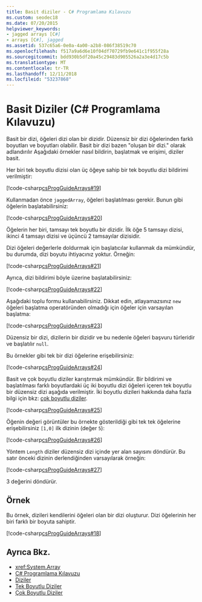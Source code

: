 ```yaml
---
title: Basit diziler - C# Programlama Kılavuzu
ms.custom: seodec18
ms.date: 07/20/2015
helpviewer_keywords:
- jagged arrays [C#]
- arrays [C#], jagged
ms.assetid: 537c65a6-0e0a-4a00-a2b8-086f38519c70
ms.openlocfilehash: f517a9a6d6e10f04df70729fb9e641c1f955f28a
ms.sourcegitcommit: bdd930b5df20a45c29483d905526a2a3e4d17c5b
ms.translationtype: MT
ms.contentlocale: tr-TR
ms.lasthandoff: 12/11/2018
ms.locfileid: "53237868"
---
```

# <a name="jagged-arrays-c-programming-guide"></a>Basit Diziler (C# Programlama Kılavuzu)

Basit bir dizi, öğeleri dizi olan bir dizidir. Düzensiz bir dizi öğelerinden farklı boyutları ve boyutları olabilir. Basit bir dizi bazen "oluşan bir dizi." olarak adlandırılır Aşağıdaki örnekler nasıl bildirin, başlatmak ve erişimi, diziler basit.  
  
 Her biri tek boyutlu dizisi olan üç öğeye sahip bir tek boyutlu dizi bildirimi verilmiştir:  
  
 [!code-csharp[csProgGuideArrays#19](../../../csharp/programming-guide/arrays/codesnippet/CSharp/jagged-arrays_1.cs)]  
  
 Kullanmadan önce `jaggedArray`, öğeleri başlatılması gerekir. Bunun gibi öğelerin başlatabilirsiniz:  
  
 [!code-csharp[csProgGuideArrays#20](../../../csharp/programming-guide/arrays/codesnippet/CSharp/jagged-arrays_2.cs)]  
  
 Öğelerin her biri, tamsayı tek boyutlu bir dizidir. İlk öğe 5 tamsayı dizisi, ikinci 4 tamsayı dizisi ve üçüncü 2 tamsayılar dizisidir.  
  
 Dizi öğeleri değerlerle doldurmak için başlatıcılar kullanmak da mümkündür, bu durumda, dizi boyutu ihtiyacınız yoktur. Örneğin:  
  
 [!code-csharp[csProgGuideArrays#21](../../../csharp/programming-guide/arrays/codesnippet/CSharp/jagged-arrays_3.cs)]  
  
 Ayrıca, dizi bildirimi böyle üzerine başlatabilirsiniz:  
  
 [!code-csharp[csProgGuideArrays#22](../../../csharp/programming-guide/arrays/codesnippet/CSharp/jagged-arrays_4.cs)]  
  
 Aşağıdaki toplu formu kullanabilirsiniz. Dikkat edin, atlayamazsınız `new` öğeleri başlatma operatöründen olmadığı için öğeler için varsayılan başlatma:  
  
 [!code-csharp[csProgGuideArrays#23](../../../csharp/programming-guide/arrays/codesnippet/CSharp/jagged-arrays_5.cs)]  
  
 Düzensiz bir dizi, dizilerin bir dizidir ve bu nedenle öğeleri başvuru türleridir ve başlatılır `null`.  
  
 Bu örnekler gibi tek bir dizi öğelerine erişebilirsiniz:  
  
 [!code-csharp[csProgGuideArrays#24](../../../csharp/programming-guide/arrays/codesnippet/CSharp/jagged-arrays_6.cs)]  
  
 Basit ve çok boyutlu diziler karıştırmak mümkündür. Bir bildirimi ve başlatılması farklı boyutlardaki üç iki boyutlu dizi öğeleri içeren tek boyutlu bir düzensiz dizi aşağıda verilmiştir. İki boyutlu dizileri hakkında daha fazla bilgi için bkz: [çok boyutlu diziler](../../../csharp/programming-guide/arrays/multidimensional-arrays.md).  
  
 [!code-csharp[csProgGuideArrays#25](../../../csharp/programming-guide/arrays/codesnippet/CSharp/jagged-arrays_7.cs)]  
  
 Öğenin değeri görüntüler bu örnekte gösterildiği gibi tek tek öğelerine erişebilirsiniz `[1,0]` ilk dizinin (değer `5`):  
  
 [!code-csharp[csProgGuideArrays#26](../../../csharp/programming-guide/arrays/codesnippet/CSharp/jagged-arrays_8.cs)]  
  
 Yöntem `Length` diziler düzensiz dizi içinde yer alan sayısını döndürür. Bu satır önceki dizinin derlendiğinden varsayılarak örneğin:  
  
 [!code-csharp[csProgGuideArrays#27](../../../csharp/programming-guide/arrays/codesnippet/CSharp/jagged-arrays_9.cs)]  
  
 3 değerini döndürür.  
  
## <a name="example"></a>Örnek

 Bu örnek, dizileri kendilerini öğeleri olan bir dizi oluşturur. Dizi öğelerinin her biri farklı bir boyuta sahiptir.  
  
 [!code-csharp[csProgGuideArrays#18](../../../csharp/programming-guide/arrays/codesnippet/CSharp/jagged-arrays_10.cs)]  
  
## <a name="see-also"></a>Ayrıca Bkz.

- <xref:System.Array>  
- [C# Programlama Kılavuzu](../../../csharp/programming-guide/index.md)  
- [Diziler](../../../csharp/programming-guide/arrays/index.md)  
- [Tek Boyutlu Diziler](../../../csharp/programming-guide/arrays/single-dimensional-arrays.md)  
- [Çok Boyutlu Diziler](../../../csharp/programming-guide/arrays/multidimensional-arrays.md)
